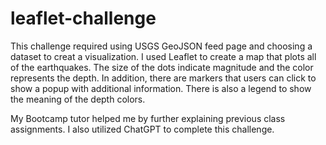 # leaflet-challenge
This challenge required using USGS GeoJSON feed page and choosing a dataset to creat a visualization. I used Leaflet to create a map that plots all of the earthquakes. The size of the dots indicate magnitude and the color represents the depth. In addition, there are markers that users can click to show a popup with additional information. There is also a legend to show the meaning of the depth colors. 

My Bootcamp tutor helped me by further explaining previous class assignments. I also utilized ChatGPT to complete this challenge. 
